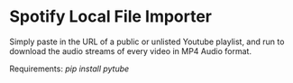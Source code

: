 # Spotify Local File Importer
Simply paste in the URL of a public or unlisted Youtube playlist, and run to download the audio streams of every video in MP4 Audio format.

Requirements: _pip install pytube_
